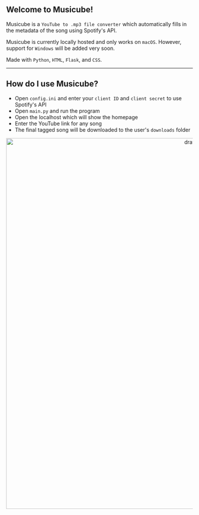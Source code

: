 ## Welcome to Musicube!
Musicube is a ```YouTube to .mp3 file converter``` which automatically fills in the metadata of the song using Spotify's API.

Musicube is currently locally hosted and only works on ```macOS```. However, support for ```Windows``` will be added very soon.

Made with ```Python```, ```HTML```, ```Flask```, and ```CSS```.

---
## How do I use Musicube?
* Open ```config.ini``` and enter your ```client ID``` and ```client secret``` to use Spotify's API
* Open ```main.py``` and run the program
* Open the localhost which will show the homepage
* Enter the YouTube link for any song
* The final tagged song will be downloaded to the user's ```downloads``` folder

<p align="center">
    <img src="https://github.com/devangmalhotra/musicube/assets/119973585/4be1d799-b8e3-4ffa-aa74-ca9dc0a9c1db" alt="drawing" width="1000"/>
</p>



